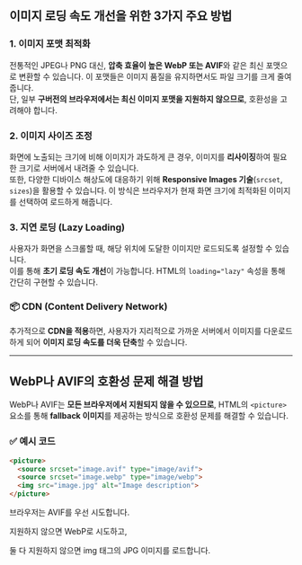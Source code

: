 ## 이미지 로딩 속도 개선을 위한 3가지 주요 방법

### 1. 이미지 포맷 최적화
전통적인 JPEG나 PNG 대신, **압축 효율이 높은 WebP 또는 AVIF**와 같은 최신 포맷으로 변환할 수 있습니다. 이 포맷들은 이미지 품질을 유지하면서도 파일 크기를 크게 줄여줍니다.  
단, 일부 **구버전의 브라우저에서는 최신 이미지 포맷을 지원하지 않으므로**, 호환성을 고려해야 합니다.

### 2. 이미지 사이즈 조정
화면에 노출되는 크기에 비해 이미지가 과도하게 큰 경우, 이미지를 **리사이징**하여 필요한 크기로 서버에서 내려줄 수 있습니다.  
또한, 다양한 디바이스 해상도에 대응하기 위해 **Responsive Images 기술**(`srcset`, `sizes`)을 활용할 수 있습니다. 이 방식은 브라우저가 현재 화면 크기에 최적화된 이미지를 선택하여 로드하게 해줍니다.

### 3. 지연 로딩 (Lazy Loading)
사용자가 화면을 스크롤할 때, 해당 위치에 도달한 이미지만 로드되도록 설정할 수 있습니다.  
이를 통해 **초기 로딩 속도 개선**이 가능합니다. HTML의 `loading="lazy"` 속성을 통해 간단히 구현할 수 있습니다.

### 📦 CDN (Content Delivery Network)
추가적으로 **CDN을 적용**하면, 사용자가 지리적으로 가까운 서버에서 이미지를 다운로드하게 되어 **이미지 로딩 속도를 더욱 단축**할 수 있습니다.

---

## WebP나 AVIF의 호환성 문제 해결 방법

WebP나 AVIF는 **모든 브라우저에서 지원되지 않을 수 있으므로**, HTML의 `<picture>` 요소를 통해 **fallback 이미지**를 제공하는 방식으로 호환성 문제를 해결할 수 있습니다.

### ✅ 예시 코드
```html
<picture>
  <source srcset="image.avif" type="image/avif">
  <source srcset="image.webp" type="image/webp">
  <img src="image.jpg" alt="Image description">
</picture>
```
브라우저는 AVIF를 우선 시도합니다.

지원하지 않으면 WebP로 시도하고,

둘 다 지원하지 않으면 img 태그의 JPG 이미지를 로드합니다.